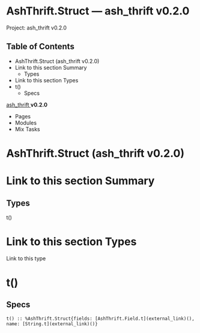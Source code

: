 # AshThrift.Struct — ash_thrift v0.2.0

Project: ash_thrift v0.2.0

## Table of Contents

- AshThrift.Struct (ash_thrift v0.2.0)
- Link to this section Summary
  - Types
- Link to this section Types
- t()
  - Specs

[ ash_thrift ](external_link) **v0.2.0**

  * Pages
  * Modules
  * Mix Tasks






#  AshThrift.Struct (ash_thrift v0.2.0)

#  Link to this section Summary 

##  Types

t()

#  Link to this section Types 

Link to this type

# t()

## Specs
    
    
    t() :: %AshThrift.Struct{fields: [AshThrift.Field.t](external_link)(), name: [String.t](external_link)()}
